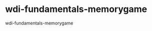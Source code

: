 # wdi-fundamentals-memorygame
wdi-fundamentals-memorygame

<!DOCTYPE html>
<title> Memory Game </title>
 
